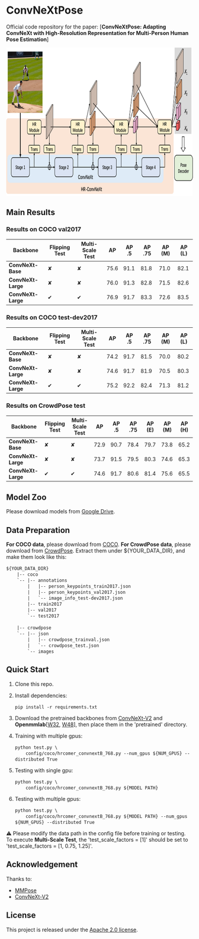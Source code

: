 # ConvNeXtPose
Official code repository for the paper: 
[**ConvNeXtPose: Adapting ConvNeXt with High-Resolution Representation for Multi-Person Human Pose Estimation**]

<p align="left"><img src="assets/arch.png" width = "800" height = "400"></p>

## Main Results
### Results on COCO val2017
| Backbone          | Flipping Test | Multi-Scale Test | AP   | AP .5 | AP .75 | AP (M) | AP (L) |
|-------------------|---------------|------------------|------|-------|--------|--------|--------|
| **ConvNeXt-Base** | &#10008;      | &#10008;         | 75.6 | 91.1  | 81.8   | 71.0   | 82.1   |
| **ConvNeXt-Large**| &#10008;      | &#10008;         | 76.0 | 91.3  | 82.8   | 71.5   | 82.6   |
| **ConvNeXt-Large**| &#10004;      | &#10004;         | 76.9 | 91.7  | 83.3   | 72.6   | 83.5   |

### Results on COCO test-dev2017                                                                     
| Backbone          | Flipping Test | Multi-Scale Test | AP   | AP .5 | AP .75 | AP (M) | AP (L) |
|-------------------|---------------|------------------|------|-------|--------|--------|--------|
| **ConvNeXt-Base** | &#10008;      | &#10008;         | 74.2 | 91.7  | 81.5   | 70.0   | 80.2   |
| **ConvNeXt-Large**| &#10008;      | &#10008;         | 74.6 | 91.7  | 81.9   | 70.5   | 80.3   |
| **ConvNeXt-Large**| &#10004;      | &#10004;         | 75.2 | 92.2  | 82.4   | 71.3   | 81.2   |

### Results on CrowdPose test
| Backbone          | Flipping Test | Multi-Scale Test |  AP  | AP .5 | AP .75 | AP (E) | AP (M) | AP (H) |
|-------------------|---------------|------------------|------|-------|--------|--------|--------|--------|
| **ConvNeXt-Base** | &#10008;      |&#10008;          | 72.9 | 90.7  | 78.4   | 79.7   | 73.8   | 65.2   |
| **ConvNeXt-Large**| &#10008;      |&#10008;          | 73.7 | 91.5  | 79.5   | 80.3   | 74.6   | 65.3   |
| **ConvNeXt-Large**| &#10004;      |&#10004;          | 74.6 | 91.7  | 80.6   | 81.4   | 75.6   | 65.5   |
  

## Model Zoo
Please download models from [Google Drive](https://drive.google.com/drive/folders/12I2HtWBXHGwj_HmI-8eTD5ExzKvvxi_w?usp=drive_link).

## Data Preparation
**For COCO data**, please download from [COCO](http://cocodataset.org/#download). 
**For CrowdPose data**, please download from [CrowdPose](https://github.com/Jeff-sjtu/CrowdPose#dataset).
Extract them under ${YOUR_DATA_DIR}, and make them look like this:
```
${YOUR_DATA_DIR}
    |-- coco
    `-- |-- annotations
        |   |-- person_keypoints_train2017.json
        |   |-- person_keypoints_val2017.json
        |   `-- image_info_test-dev2017.json
        |-- train2017
        |-- val2017
        `-- test2017
            
    |-- crowdpose
    `-- |-- json
        |   |-- crowdpose_trainval.json
        |   `-- crowdpose_test.json
        `-- images
```

## Quick Start
1. Clone this repo.

2. Install dependencies:
   ```
   pip install -r requirements.txt
   ```

3. Download the pretrained backbones from [ConvNeXt-V2](https://github.com/facebookresearch/ConvNeXt-V2) and **Openmmlab**[[W32](https://download.openmmlab.com/mmpose/pretrain_models/hrnet_w32-36af842e.pth), [W48](https://download.openmmlab.com/mmpose/pretrain_models/hrnet_w48-8ef0771d.pth)], then place them in the 'pretrained' directory.
            

4. Training with multiple gpus:
    ```
    python test.py \
        config/coco/hrcomer_convnextB_768.py --num_gpus ${NUM_GPUS} --distributed True
    ```

5. Testing with single gpu:

    ```
    python test.py \
        config/coco/hrcomer_convnextB_768.py ${MODEL PATH}
    ```    

6. Testing with multiple gpus:

    ```
    python test.py \
        config/coco/hrcomer_convnextB_768.py ${MODEL PATH} --num_gpus ${NUM_GPUS} --distributed True
    ```

⚠️ Please modify the data path in the config file before training or testing. To execute **Multi-Scale Test**, the 'test_scale_factors = [1]' should be set to 'test_scale_factors = [1, 0.75, 1.25]'.

## Acknowledgement

Thanks to:

- [MMPose](https://github.com/open-mmlab/mmpose)
- [ConvNeXt-V2](https://github.com/facebookresearch/ConvNeXt-V2)

## License

This project is released under the [Apache 2.0 license](LICENSE).
